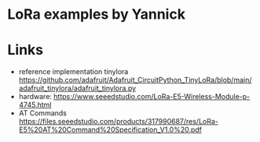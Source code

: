 # LoRa examples by Yannick

# Links
* reference implementation tinylora https://github.com/adafruit/Adafruit_CircuitPython_TinyLoRa/blob/main/adafruit_tinylora/adafruit_tinylora.py
* hardware: https://www.seeedstudio.com/LoRa-E5-Wireless-Module-p-4745.html
* AT Commands https://files.seeedstudio.com/products/317990687/res/LoRa-E5%20AT%20Command%20Specification_V1.0%20.pdf
